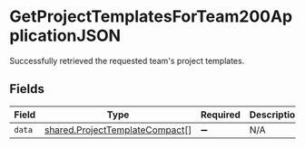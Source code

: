 # GetProjectTemplatesForTeam200ApplicationJSON

Successfully retrieved the requested team's project templates.


## Fields

| Field                                                                            | Type                                                                             | Required                                                                         | Description                                                                      |
| -------------------------------------------------------------------------------- | -------------------------------------------------------------------------------- | -------------------------------------------------------------------------------- | -------------------------------------------------------------------------------- |
| `data`                                                                           | [shared.ProjectTemplateCompact](../../models/shared/projecttemplatecompact.md)[] | :heavy_minus_sign:                                                               | N/A                                                                              |